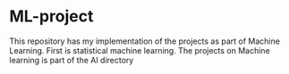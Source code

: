 # ML-project
This repository has my implementation of the projects as part of Machine Learning.
First is statistical machine learning. 
The projects on Machine learning is part of the AI directory
